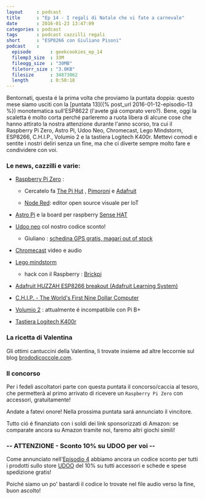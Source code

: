 ```yaml
---
layout     : podcast
title      : "Ep 14 - I regali di Natale che vi fate a carnevale" 
date       : 2016-01-23 13:47:09
categories : podcast
tags       : podcast cazzilli regali 
short      : "ESP8266 con Giuliano Pisoni"
podcast    :
  episode       : geekcookies_ep_14
  filemp3_size  : 33M
  fileogg_size  : "30MB"
  filetorr_size : "3.0KB"
  filesize      : 34873062
  length        : 0:50:18
---
```


Bentornati, questa é la prima volta che proviamo la puntata doppia: questo mese siamo usciti con la [puntata 13]({% post_url 2016-01-12-episodio-13 %}) monotematica sull'ESP8622  (l'avete giá comprato vero?).
Bene, oggi la scaletta é molto corta perché parleremo a ruota libera di alcune cose che hanno attirato la nostra attenzione durante l'anno scorso, tra cui il Raspberry Pi Zero, Astro Pi, Udoo Neo, Chromecast, Lego Mindstorm, ESP8266, C.H.I.P., Volumio 2 e la tastiera Logitech K400r.
Mettevi comodi e sentite i nostri deliri senza un fine, ma che ci diverte sempre molto fare e condividere con voi.

<!-- more -->

### Le news, cazzilli e varie:

* [Raspberry Pi Zero](https://www.raspberrypi.org/blog/raspberry-pi-zero/) :

    * Cercatelo fa [The Pi Hut](http://thepihut.com/products/raspberry-pi-zero) , [Pimoroni](http://pimoroni.com/zero) e [Adafruit](http://www.adafruit.com/pizero)

    * [Node Red](https://learn.adafruit.com/raspberry-pi-hosting-node-red/what-is-node-red): editor open source visuale per IoT

* [Astro Pi](https://astro-pi.org/competition/winners/) e la board per raspberry [Sense HAT](https://www.raspberrypi.org/products/sense-hat/)

* [Udoo neo](http://www.udoo.org/udoo-neo/) col nostro codice sconto!

    * Giuliano : [schedina GPS gratis, magari out of stock](http://tech.scargill.net/free-gps-for-you/)

* [Chromecast](https://www.google.com/chromecast) video e audio

* [Lego mindstorm](http://mindstorms.lego.com/)

    * hack con il Raspberry : [Brickpi](https://learn.sparkfun.com/tutorials/getting-started-with-the-brickpi)

* [Adafruit HUZZAH ESP8266 breakout (Adafruit Learning System)](https://learn.adafruit.com/adafruit-huzzah-esp8266-breakout/overview)

* [C.H.I.P. - The World's First Nine Dollar Computer](http://getchip.com/)

* [Volumio 2](https://volumio.org/introducing-volumio-2/) : attualmente é incompatibile con Pi B+

* [Tastiera Logitech K400r](http://www.logitech.com/en-us/product/wireless-touch-keyboard-k400r)

### La ricetta di Valentina

Gli ottimi cantuccini della Valentina, li trovate insieme ad altre leccornie sul blog [brododicoccole.com](http://www.brododicoccole.com/).


### Il concorso

Per i fedeli ascoltatori parte con questa puntata il concorso/caccia al tesoro, che permetterà al primo arrivato di ricevere un `Raspberry Pi Zero` con accessori, gratuitamente!

Andate a fatevi onore! Nella prossima puntata sará annunciato il vincitore. 

Tutto ció é finanziato con i soldi dei link sponsorizzati di Amazon: se comparate ancora su Amazon tramite noi, faremo altri giochi simili! 

### -- ATTENZIONE - Sconto 10% su UDOO per voi --

Come annunciato nell'[Episodio 4](http://geekcookies.github.io/podcast/2015/02/09/episodio-4/) abbiamo ancora un codice sconto per tutti i prodotti sullo store [UDOO](http://shop.udoo.org/) del 10% su tutti accessori e schede e spese spedizione gratis!

Poiché siamo un po' bastardi il codice lo trovate nel file audio verso la fine, buon ascolto!



